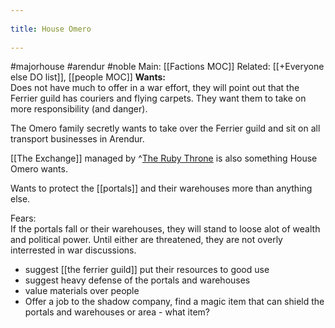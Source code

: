 --- 
title: House Omero 
---
#majorhouse #arendur #noble 
Main: [[Factions MOC]]
Related: [[+Everyone else DO list]], [[people MOC]]
**Wants:**  
Does not have much to offer in a war effort, they will point out that the Ferrier guild has couriers and flying carpets. They want them to take on more responsibility (and danger).

The Omero family secretly wants to take over the Ferrier guild and sit on all transport businesses in Arendur.

[[The Exchange]] managed by ^[The Ruby Throne](https://app.campaign-logger.com/logs/8150ab4a547d4cacaf711870f0be8655/tags/band/the%20ruby%20throne) is also something House Omero wants.

Wants to protect the [[portals]] and their warehouses more than anything else.

Fears:  
If the portals fall or their warehouses, they will stand to loose alot of wealth and political power. Until either are threatened, they are not overly interrested in war discussions.

-   suggest [[the ferrier guild]] put their resources to good use
-   suggest heavy defense of the portals and warehouses
-   value materials over people
-   Offer a job to the shadow company, find a magic item that can shield the portals and warehouses or area - what item?
